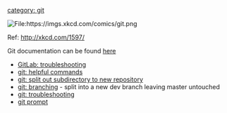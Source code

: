 [category: git](category:_git "wikilink")

![<File:https://imgs.xkcd.com/comics/git.png>](https:/imgs.xkcd.com/comics/git.png
"File:https://imgs.xkcd.com/comics/git.png")

Ref: <http://xkcd.com/1597/>

Git documentation can be found [here](http://git-scm.com/book/en/v2)

  - [GitLab: troubleshooting](GitLab:_troubleshooting "wikilink")
  - [git: helpful commands](git:_helpful_commands "wikilink")
  - [git: split out subdirectory to new
    repository](git:_split_out_subdirectory_to_new_repository "wikilink")
  - [git: branching](git:_branching "wikilink") - split into a new dev
    branch leaving master untouched
  - [git: troubleshooting](git:_troubleshooting "wikilink")
  - [git prompt](git_prompt "wikilink")